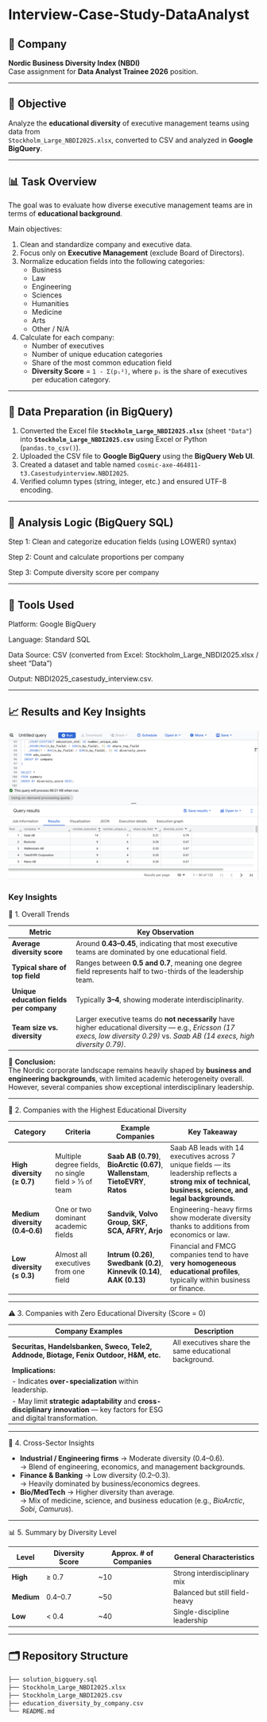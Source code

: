 # Interview-Case-Study-DataAnalyst

## 🏢 Company
**Nordic Business Diversity Index (NBDI)**  
Case assignment for **Data Analyst Trainee 2026** position.

---

## 🎯 Objective
Analyze the **educational diversity** of executive management teams using data from  
`Stockholm_Large_NBDI2025.xlsx`, converted to CSV and analyzed in **Google BigQuery**.

---

## 📊 Task Overview
The goal was to evaluate how diverse executive management teams are in terms of **educational background**.  

Main objectives:
1. Clean and standardize company and executive data.  
2. Focus only on **Executive Management** (exclude Board of Directors).  
3. Normalize education fields into the following categories:
   - Business  
   - Law  
   - Engineering  
   - Sciences  
   - Humanities  
   - Medicine  
   - Arts  
   - Other / N/A  
4. Calculate for each company:
   - Number of executives  
   - Number of unique education categories  
   - Share of the most common education field  
   - **Diversity Score** = `1 - Σ(pᵢ²)`, where `pᵢ` is the share of executives per education category.

---

## 🧹 Data Preparation (in BigQuery)
1. Converted the Excel file **`Stockholm_Large_NBDI2025.xlsx`** (sheet `"Data"`) into **`Stockholm_Large_NBDI2025.csv`** using Excel or Python (`pandas.to_csv()`).
2. Uploaded the CSV file to **Google BigQuery** using the **BigQuery Web UI**.  
3. Created a dataset and table named `cosmic-axe-464811-t3.Casestudyinterview.NBDI2025`. 
4. Verified column types (string, integer, etc.) and ensured UTF-8 encoding.

---

## 🧮 Analysis Logic (BigQuery SQL)

Step 1: Clean and categorize education fields (using LOWER() syntax)

Step 2: Count and calculate proportions per company 

Step 3: Compute diversity score per company

---

## 🧰 Tools Used
Platform: Google BigQuery

Language: Standard SQL

Data Source: CSV (converted from Excel: Stockholm_Large_NBDI2025.xlsx / sheet “Data”) 

Output: NBDI2025_casestudy_interview.csv.

---

## 📈 Results and Key Insights 

![Results](./Screenshot_Bigquery.png)

### Key Insights 
   🧭 1. Overall Trends

| Metric | Key Observation |
|--------|----------------|
| **Average diversity score** | Around **0.43–0.45**, indicating that most executive teams are dominated by one educational field. |
| **Typical share of top field** | Ranges between **0.5 and 0.7**, meaning one degree field represents half to two-thirds of the leadership team. |
| **Unique education fields per company** | Typically **3–4**, showing moderate interdisciplinarity. |
| **Team size vs. diversity** | Larger executive teams do **not necessarily** have higher educational diversity — e.g., *Ericsson (17 execs, low diversity 0.29)* vs. *Saab AB (14 execs, high diversity 0.79)*. |

🧩 **Conclusion:**  
The Nordic corporate landscape remains heavily shaped by **business and engineering backgrounds**, with limited academic heterogeneity overall.  
However, several companies show exceptional interdisciplinary leadership.

---

   🥇 2. Companies with the Highest Educational Diversity

| Category | Criteria | Example Companies | Key Takeaway |
|----------|-----------|------------------|--------------|
| **High diversity (≥ 0.7)** | Multiple degree fields, no single field > ⅓ of team | **Saab AB (0.79)**, **BioArctic (0.67)**, **Wallenstam**, **TietoEVRY**, **Ratos** | Saab AB leads with 14 executives across 7 unique fields — its leadership reflects a **strong mix of technical, business, science, and legal backgrounds.** |
| **Medium diversity (0.4–0.6)** | One or two dominant academic fields | **Sandvik, Volvo Group, SKF, SCA, AFRY, Arjo** | Engineering-heavy firms show moderate diversity thanks to additions from economics or law. |
| **Low diversity (≤ 0.3)** | Almost all executives from one field | **Intrum (0.26)**, **Swedbank (0.2)**, **Kinnevik (0.14)**, **AAK (0.13)** | Financial and FMCG companies tend to have **very homogeneous educational profiles**, typically within business or finance. |

---

   ⚠️ 3. Companies with Zero Educational Diversity (Score = 0)

| Company Examples | Description |
|------------------|--------------|
| **Securitas, Handelsbanken, Sweco, Tele2, Addnode, Biotage, Fenix Outdoor, H&M, etc.** | All executives share the same educational background. |
| **Implications:** |
| - Indicates **over-specialization** within leadership. |
| - May limit **strategic adaptability** and **cross-disciplinary innovation** — key factors for ESG and digital transformation. |

---

   🧠 4. Cross-Sector Insights

- **Industrial / Engineering firms** → Moderate diversity (0.4–0.6).  
  → Blend of engineering, economics, and management backgrounds.  
- **Finance & Banking** → Low diversity (0.2–0.3).  
  → Heavily dominated by business/economics degrees.  
- **Bio/MedTech** → Higher diversity than average.  
  → Mix of medicine, science, and business education (e.g., *BioArctic*, *Sobi*, *Camurus*).

---

   📊 5. Summary by Diversity Level

| Level | Diversity Score | Approx. # of Companies | General Characteristics |
|--------|------------------|------------------------|--------------------------|
| **High** | ≥ 0.7 | ~10 | Strong interdisciplinary mix |
| **Medium** | 0.4–0.7 | ~50 | Balanced but still field-heavy |
| **Low** | < 0.4 | ~40 | Single-discipline leadership |

---

## 🗂 Repository Structure
```
├── solution_bigquery.sql
├── Stockholm_Large_NBDI2025.xlsx
├── Stockholm_Large_NBDI2025.csv
├── education_diversity_by_company.csv
└── README.md
```
